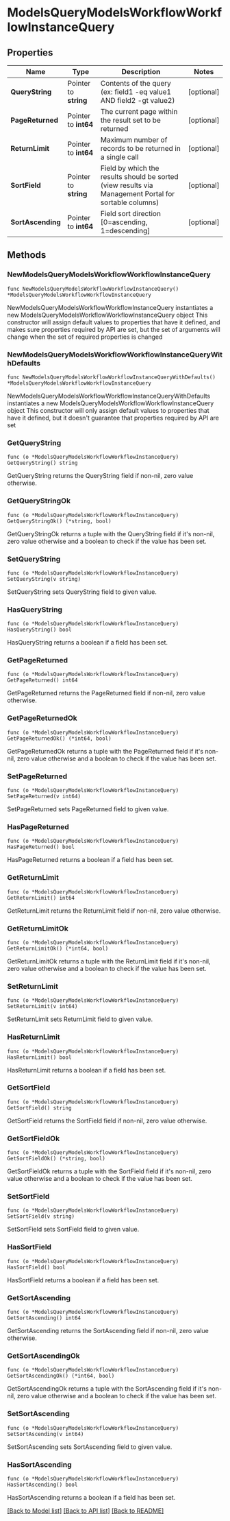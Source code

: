 # ModelsQueryModelsWorkflowWorkflowInstanceQuery

## Properties

Name | Type | Description | Notes
------------ | ------------- | ------------- | -------------
**QueryString** | Pointer to **string** | Contents of the query (ex: field1 -eq value1 AND field2 -gt value2) | [optional] 
**PageReturned** | Pointer to **int64** | The current page within the result set to be returned | [optional] 
**ReturnLimit** | Pointer to **int64** | Maximum number of records to be returned in a single call | [optional] 
**SortField** | Pointer to **string** | Field by which the results should be sorted (view results via Management Portal for sortable columns) | [optional] 
**SortAscending** | Pointer to **int64** | Field sort direction [0&#x3D;ascending, 1&#x3D;descending] | [optional] 

## Methods

### NewModelsQueryModelsWorkflowWorkflowInstanceQuery

`func NewModelsQueryModelsWorkflowWorkflowInstanceQuery() *ModelsQueryModelsWorkflowWorkflowInstanceQuery`

NewModelsQueryModelsWorkflowWorkflowInstanceQuery instantiates a new ModelsQueryModelsWorkflowWorkflowInstanceQuery object
This constructor will assign default values to properties that have it defined,
and makes sure properties required by API are set, but the set of arguments
will change when the set of required properties is changed

### NewModelsQueryModelsWorkflowWorkflowInstanceQueryWithDefaults

`func NewModelsQueryModelsWorkflowWorkflowInstanceQueryWithDefaults() *ModelsQueryModelsWorkflowWorkflowInstanceQuery`

NewModelsQueryModelsWorkflowWorkflowInstanceQueryWithDefaults instantiates a new ModelsQueryModelsWorkflowWorkflowInstanceQuery object
This constructor will only assign default values to properties that have it defined,
but it doesn't guarantee that properties required by API are set

### GetQueryString

`func (o *ModelsQueryModelsWorkflowWorkflowInstanceQuery) GetQueryString() string`

GetQueryString returns the QueryString field if non-nil, zero value otherwise.

### GetQueryStringOk

`func (o *ModelsQueryModelsWorkflowWorkflowInstanceQuery) GetQueryStringOk() (*string, bool)`

GetQueryStringOk returns a tuple with the QueryString field if it's non-nil, zero value otherwise
and a boolean to check if the value has been set.

### SetQueryString

`func (o *ModelsQueryModelsWorkflowWorkflowInstanceQuery) SetQueryString(v string)`

SetQueryString sets QueryString field to given value.

### HasQueryString

`func (o *ModelsQueryModelsWorkflowWorkflowInstanceQuery) HasQueryString() bool`

HasQueryString returns a boolean if a field has been set.

### GetPageReturned

`func (o *ModelsQueryModelsWorkflowWorkflowInstanceQuery) GetPageReturned() int64`

GetPageReturned returns the PageReturned field if non-nil, zero value otherwise.

### GetPageReturnedOk

`func (o *ModelsQueryModelsWorkflowWorkflowInstanceQuery) GetPageReturnedOk() (*int64, bool)`

GetPageReturnedOk returns a tuple with the PageReturned field if it's non-nil, zero value otherwise
and a boolean to check if the value has been set.

### SetPageReturned

`func (o *ModelsQueryModelsWorkflowWorkflowInstanceQuery) SetPageReturned(v int64)`

SetPageReturned sets PageReturned field to given value.

### HasPageReturned

`func (o *ModelsQueryModelsWorkflowWorkflowInstanceQuery) HasPageReturned() bool`

HasPageReturned returns a boolean if a field has been set.

### GetReturnLimit

`func (o *ModelsQueryModelsWorkflowWorkflowInstanceQuery) GetReturnLimit() int64`

GetReturnLimit returns the ReturnLimit field if non-nil, zero value otherwise.

### GetReturnLimitOk

`func (o *ModelsQueryModelsWorkflowWorkflowInstanceQuery) GetReturnLimitOk() (*int64, bool)`

GetReturnLimitOk returns a tuple with the ReturnLimit field if it's non-nil, zero value otherwise
and a boolean to check if the value has been set.

### SetReturnLimit

`func (o *ModelsQueryModelsWorkflowWorkflowInstanceQuery) SetReturnLimit(v int64)`

SetReturnLimit sets ReturnLimit field to given value.

### HasReturnLimit

`func (o *ModelsQueryModelsWorkflowWorkflowInstanceQuery) HasReturnLimit() bool`

HasReturnLimit returns a boolean if a field has been set.

### GetSortField

`func (o *ModelsQueryModelsWorkflowWorkflowInstanceQuery) GetSortField() string`

GetSortField returns the SortField field if non-nil, zero value otherwise.

### GetSortFieldOk

`func (o *ModelsQueryModelsWorkflowWorkflowInstanceQuery) GetSortFieldOk() (*string, bool)`

GetSortFieldOk returns a tuple with the SortField field if it's non-nil, zero value otherwise
and a boolean to check if the value has been set.

### SetSortField

`func (o *ModelsQueryModelsWorkflowWorkflowInstanceQuery) SetSortField(v string)`

SetSortField sets SortField field to given value.

### HasSortField

`func (o *ModelsQueryModelsWorkflowWorkflowInstanceQuery) HasSortField() bool`

HasSortField returns a boolean if a field has been set.

### GetSortAscending

`func (o *ModelsQueryModelsWorkflowWorkflowInstanceQuery) GetSortAscending() int64`

GetSortAscending returns the SortAscending field if non-nil, zero value otherwise.

### GetSortAscendingOk

`func (o *ModelsQueryModelsWorkflowWorkflowInstanceQuery) GetSortAscendingOk() (*int64, bool)`

GetSortAscendingOk returns a tuple with the SortAscending field if it's non-nil, zero value otherwise
and a boolean to check if the value has been set.

### SetSortAscending

`func (o *ModelsQueryModelsWorkflowWorkflowInstanceQuery) SetSortAscending(v int64)`

SetSortAscending sets SortAscending field to given value.

### HasSortAscending

`func (o *ModelsQueryModelsWorkflowWorkflowInstanceQuery) HasSortAscending() bool`

HasSortAscending returns a boolean if a field has been set.


[[Back to Model list]](../README.md#documentation-for-models) [[Back to API list]](../README.md#documentation-for-api-endpoints) [[Back to README]](../README.md)



